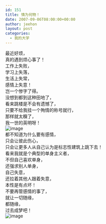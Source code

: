 ```yaml
---
id: 151
title: 情为何物！
date: 2007-09-06T08:00:00+00:00
author: jeehon
layout: post
categories:
  - 我的大学
---
```

最近好烦，  
真的遇到烦心事了！  
工作上失败，  
学习上失落，  
生活上失常，  
感情上失意！  
岂一个惨字了得。  
没想到都到这种田地了，  
看来跳楼是不会有遗憾了，  
只要不给我挂一个殉情的称号就行，  
那样就太糗了，  
我一世的英明呀！  
<img alt="image" src="http://homeimg.focus.cn/photo/2272418/%E6%82%B2%E4%BC%A4.jpg" border="0" />  
都不知道为什么要有感情，  
只会让彼此伤心，  
只会让更多人从自己认为是标志性建筑上跳下去！  
看来我就是个典型的单身主义者，  
不但自己喜欢单身，  
还强求别人单身，  
自己失意，  
还拉着其他人跟着失意，  
本性是有点坏！  
不要再管感情的事了，  
就让一切随缘，  
都随缘，  
过去成梦吧！  
<img alt="image" src="http://space.flash8.net/space/attachments/2006/12/07/591662_200612072248091.jpg" border="0" />